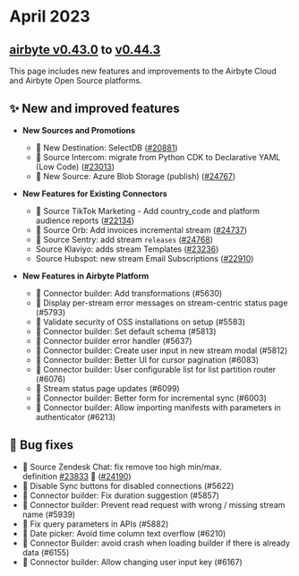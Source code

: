 # April 2023

## [airbyte v0.43.0](https://github.com/airbytehq/airbyte/releases/tag/v0.43.0) to [v0.44.3](https://github.com/airbytehq/airbyte/releases/tag/v0.44.3)

This page includes new features and improvements to the Airbyte Cloud and Airbyte Open Source platforms.

## **✨ New and improved features**

- **New Sources and Promotions**

  - 🎉 New Destination: SelectDB ([#20881](https://github.com/airbytehq/airbyte/pull/20881))
  - 🎉 Source Intercom: migrate from Python CDK to Declarative YAML (Low Code) ([#23013](https://github.com/airbytehq/airbyte/pull/23013))
  - 🎉 New Source: Azure Blob Storage (publish) ([#24767](https://github.com/airbytehq/airbyte/pull/24767))

- **New Features for Existing Connectors**
  - 🎉 Source TikTok Marketing - Add country_code and platform audience reports ([#22134](https://github.com/airbytehq/airbyte/pull/22134))
  - 🎉 Source Orb: Add invoices incremental stream ([#24737](https://github.com/airbytehq/airbyte/pull/24737))
  - 🎉 Source Sentry: add stream `releases` ([#24768](https://github.com/airbytehq/airbyte/pull/24768))
  - Source Klaviyo: adds stream Templates ([#23236](https://github.com/airbytehq/airbyte/pull/23236))
  - Source Hubspot: new stream Email Subscriptions ([#22910](https://github.com/airbytehq/airbyte/pull/22910))
- **New Features in Airbyte Platform**
  - 🎉 Connector builder: Add transformations (#5630)
  - 🎉 Display per-stream error messages on stream-centric status page (#5793)
  - 🎉 Validate security of OSS installations on setup (#5583)
  - 🎉 Connector builder: Set default schema (#5813)
  - 🎉 Connector builder error handler (#5637)
  - 🎉 Connector builder: Create user input in new stream modal (#5812)
  - 🎉 Connector builder: Better UI for cursor pagination (#6083)
  - 🎉 Connector builder: User configurable list for list partition router (#6076)
  - 🎉 Stream status page updates (#6099)
  - 🎉 Connector builder: Better form for incremental sync (#6003)
  - 🎉 Connector builder: Allow importing manifests with parameters in authenticator (#6213)

## **🐛 Bug fixes**

- 🐛 Source Zendesk Chat: fix remove too high min/max. definition [#23833](https://github.com/airbytehq/airbyte/issues/23833) 🚨 ([#24190](https://github.com/airbytehq/airbyte/pull/24190))
- 🐛 Disable Sync buttons for disabled connections (#5622)
- 🐛 Connector builder: Fix duration suggestion (#5857)
- 🐛 Connector builder: Prevent read request with wrong / missing stream name (#5939)
- 🐛 Fix query parameters in APIs (#5882)
- 🐛 Date picker: Avoid time column text overflow (#6210)
- 🐛 Connector Builder: avoid crash when loading builder if there is already data (#6155)
- 🐛 Connector builder: Allow changing user input key (#6167)

